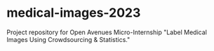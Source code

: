 # medical-images-2023
Project repository for Open Avenues Micro-Internship "Label Medical Images Using Crowdsourcing &amp; Statistics."
